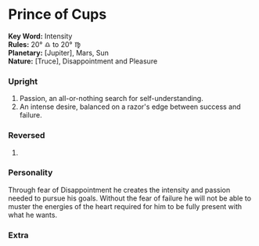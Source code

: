 # Prince of Cups

**Key Word:** Intensity  
**Rules:** 20° ♎︎ to 20° ♍︎  
**Planetary:** [Jupiter], Mars, Sun  
**Nature:** [Truce], Disappointment and Pleasure  



### Upright

1) Passion, an all-or-nothing search for self-understanding.
2) An intense desire, balanced on a razor's edge between success and failure.



### Reversed

1) 



### Personality

Through fear of Disappointment he creates the intensity and passion needed to pursue his goals. Without the fear of failure he will not be able to muster the energies of the heart required for him to be fully present with what he wants.



### Extra


